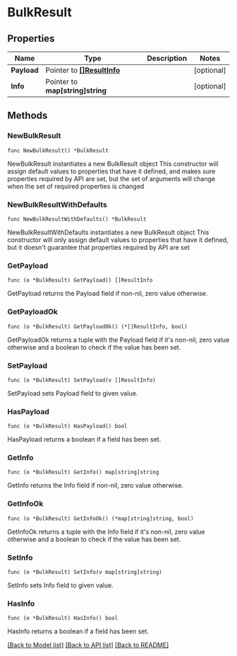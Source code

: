 # BulkResult

## Properties

Name | Type | Description | Notes
------------ | ------------- | ------------- | -------------
**Payload** | Pointer to [**[]ResultInfo**](ResultInfo.md) |  | [optional] 
**Info** | Pointer to **map[string]string** |  | [optional] 

## Methods

### NewBulkResult

`func NewBulkResult() *BulkResult`

NewBulkResult instantiates a new BulkResult object
This constructor will assign default values to properties that have it defined,
and makes sure properties required by API are set, but the set of arguments
will change when the set of required properties is changed

### NewBulkResultWithDefaults

`func NewBulkResultWithDefaults() *BulkResult`

NewBulkResultWithDefaults instantiates a new BulkResult object
This constructor will only assign default values to properties that have it defined,
but it doesn't guarantee that properties required by API are set

### GetPayload

`func (o *BulkResult) GetPayload() []ResultInfo`

GetPayload returns the Payload field if non-nil, zero value otherwise.

### GetPayloadOk

`func (o *BulkResult) GetPayloadOk() (*[]ResultInfo, bool)`

GetPayloadOk returns a tuple with the Payload field if it's non-nil, zero value otherwise
and a boolean to check if the value has been set.

### SetPayload

`func (o *BulkResult) SetPayload(v []ResultInfo)`

SetPayload sets Payload field to given value.

### HasPayload

`func (o *BulkResult) HasPayload() bool`

HasPayload returns a boolean if a field has been set.

### GetInfo

`func (o *BulkResult) GetInfo() map[string]string`

GetInfo returns the Info field if non-nil, zero value otherwise.

### GetInfoOk

`func (o *BulkResult) GetInfoOk() (*map[string]string, bool)`

GetInfoOk returns a tuple with the Info field if it's non-nil, zero value otherwise
and a boolean to check if the value has been set.

### SetInfo

`func (o *BulkResult) SetInfo(v map[string]string)`

SetInfo sets Info field to given value.

### HasInfo

`func (o *BulkResult) HasInfo() bool`

HasInfo returns a boolean if a field has been set.


[[Back to Model list]](../README.md#documentation-for-models) [[Back to API list]](../README.md#documentation-for-api-endpoints) [[Back to README]](../README.md)


